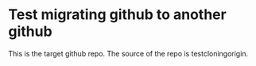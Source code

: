 #  Test migrating github to another github
This is the target github repo. The source of the repo is testcloningorigin.
